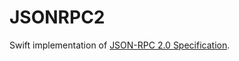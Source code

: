 # JSONRPC2

Swift implementation of [JSON-RPC 2.0 Specification](https://www.jsonrpc.org/specification).
